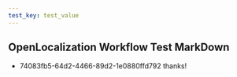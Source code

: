 ```yaml
---
test_key: test_value
---
```

## OpenLocalization Workflow Test MarkDown
* 74083fb5-64d2-4466-89d2-1e0880ffd792 
thanks!